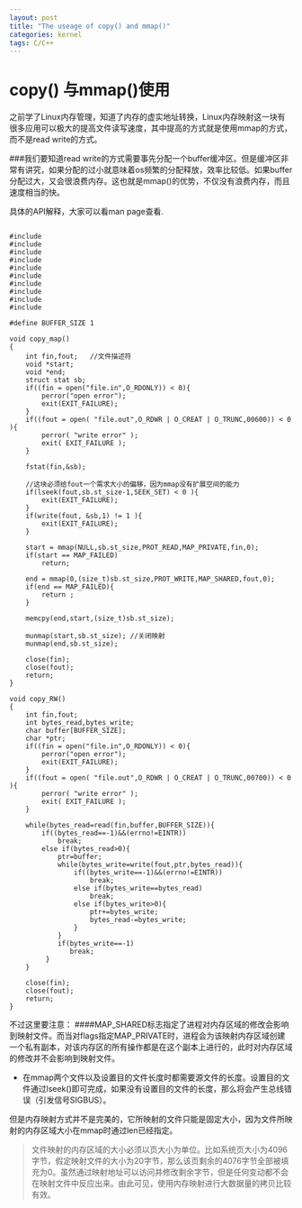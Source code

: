 ```yaml
---
layout: post
title: "The useage of copy() and mmap()"
categories: kernel
tags: C/C++
---
```

copy() 与mmap()使用
====================
之前学了Linux内存管理，知道了内存的虚实地址转换，Linux内存映射这一块有很多应用可以极大的提高文件读写速度，其中提高的方式就是使用mmap的方式，而不是read write的方式。

###我们要知道read write的方式需要事先分配一个buffer缓冲区。但是缓冲区非常有讲究，如果分配的过小就意味着os频繁的分配释放，效率比较低。如果buffer分配过大，又会很浪费内存。这也就是mmap()的优势，不仅没有浪费内存，而且速度相当的快。

具体的API解释，大家可以看man page查看.

<pre><code>
#include <sys/types.h>
#include <sys/stat.h>
#include <fcntl.h>
#include <unistd.h>
#include <sys/mman.h>
#include <stdlib.h>
#include <stdio.h>
#include <errno.h>
#include <sys/time.h>
#include <string.h>  
 
#define BUFFER_SIZE 1  
 
void copy_map()
{
    int fin,fout;   //文件描述符
    void *start;
    void *end;
    struct stat sb;
    if((fin = open("file.in",O_RDONLY)) < 0){
        perror("open error");
        exit(EXIT_FAILURE);
    }
    if((fout = open( "file.out",O_RDWR | O_CREAT | O_TRUNC,00600)) < 0 ){
        perror( "write error" );
        exit( EXIT_FAILURE );
    }  
 
    fstat(fin,&sb);  
 
    //这块必须给fout一个需求大小的偏移，因为mmap没有扩展空间的能力
    if(lseek(fout,sb.st_size-1,SEEK_SET) < 0 ){
        exit(EXIT_FAILURE);
    }
    if(write(fout, &sb,1) != 1 ){
        exit(EXIT_FAILURE);
    }     
 
    start = mmap(NULL,sb.st_size,PROT_READ,MAP_PRIVATE,fin,0);
    if(start == MAP_FAILED)
        return;  
 
    end = mmap(0,(size_t)sb.st_size,PROT_WRITE,MAP_SHARED,fout,0);
    if(end == MAP_FAILED){
        return ;
    }  
 
    memcpy(end,start,(size_t)sb.st_size);  
 
    munmap(start,sb.st_size); //关闭映射
    munmap(end,sb.st_size);  
 
    close(fin);
    close(fout);
    return;
}  
 
void copy_RW()
{
    int fin,fout;
    int bytes_read,bytes_write;
    char buffer[BUFFER_SIZE];
    char *ptr;
    if((fin = open("file.in",O_RDONLY)) < 0){
        perror("open error");
        exit(EXIT_FAILURE);
    }
    if((fout = open( "file.out",O_RDWR | O_CREAT | O_TRUNC,00700)) < 0 ){
        perror( "write error" );
        exit( EXIT_FAILURE );
    }  
 
    while(bytes_read=read(fin,buffer,BUFFER_SIZE)){
        if((bytes_read==-1)&&(errno!=EINTR))
            break;
        else if(bytes_read>0){
            ptr=buffer;
            while(bytes_write=write(fout,ptr,bytes_read)){
                if((bytes_write==-1)&&(errno!=EINTR))
                    break;
                else if(bytes_write==bytes_read)
                    break;
                else if(bytes_write>0){
                    ptr+=bytes_write;
                    bytes_read-=bytes_write;
                }
            }
            if(bytes_write==-1)
               break;
         }
    }  
 
    close(fin);
    close(fout);
    return;
}
</code></pre>

不过这里要注意：
####MAP_SHARED标志指定了进程对内存区域的修改会影响到映射文件。而当对flags指定MAP_PRIVATE时，进程会为该映射内存区域创建一个私有副本，对该内存区的所有操作都是在这个副本上进行的，此时对内存区域的修改并不会影响到映射文件。

* 在mmap两个文件以及设置目的文件长度时都需要源文件的长度。设置目的文件通过lseek()即可完成，如果没有设置目的文件的长度，那么将会产生总线错误（引发信号SIGBUS）。

但是内存映射方式并不是完美的，它所映射的文件只能是固定大小，因为文件所映射的内存区域大小在mmap时通过len已经指定。

> 文件映射的内存区域的大小必须以页大小为单位。比如系统页大小为4096字节，假定映射文件的大小为20字节，那么该页剩余的4076字节全部被填充为0。虽然通过映射地址可以访问并修改剩余字节，但是任何变动都不会在映射文件中反应出来。由此可见，使用内存映射进行大数据量的拷贝比较有效。